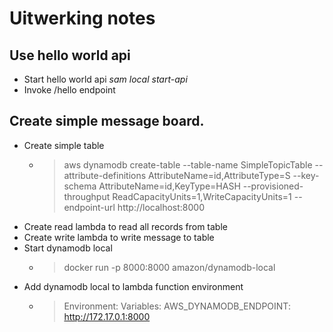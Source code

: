 # Uitwerking notes

## Use hello world api 
- Start hello world api _sam local start-api_
- Invoke /hello endpoint

## Create simple message board.
- Create simple table
    - > aws dynamodb create-table --table-name SimpleTopicTable --attribute-definitions AttributeName=id,AttributeType=S --key-schema AttributeName=id,KeyType=HASH --provisioned-throughput ReadCapacityUnits=1,WriteCapacityUnits=1 --endpoint-url http://localhost:8000
- Create read lambda to read all records from table
- Create write lambda to write message to table
- Start dynamodb local
    - > docker run -p 8000:8000 amazon/dynamodb-local
- Add dynamodb local to lambda function environment
    - > Environment:
        Variables:
          AWS_DYNAMODB_ENDPOINT: http://172.17.0.1:8000
        